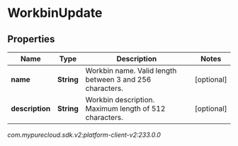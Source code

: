 # WorkbinUpdate


## Properties

| Name | Type | Description | Notes |
| ------------ | ------------- | ------------- | ------------- |
| **name** | **String** | Workbin name. Valid length between 3 and 256 characters. |  [optional] |
| **description** | **String** | Workbin description. Maximum length of 512 characters. |  [optional] |




_com.mypurecloud.sdk.v2:platform-client-v2:233.0.0_
